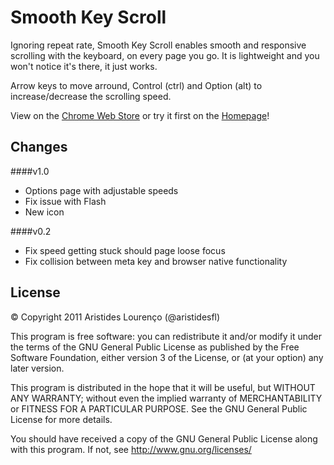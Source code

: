 Smooth Key Scroll
==================

Ignoring repeat rate, Smooth Key Scroll enables smooth and responsive scrolling with the keyboard, on every page you go.
It is lightweight and you won't notice it's there, it just works.

Arrow keys to move arround, Control (ctrl) and Option (alt) to increase/decrease the scrolling speed.

View on the [Chrome Web Store](http://chrome.google.com/webstore/detail/gphmhpfbknciemgfnfhjapilmcaecljh) or try it first on the [Homepage](http://aristidefl.github.com/smoothkeyscroll/)!


Changes
--------

####v1.0
- Options page with adjustable speeds
- Fix issue with Flash
- New icon

####v0.2
- Fix speed getting stuck should page loose focus
- Fix collision between meta key and browser native functionality


License
-------
© Copyright 2011  Aristides Lourenço (@aristidesfl)

This program is free software: you can redistribute it and/or modify
it under the terms of the GNU General Public License as published by
the Free Software Foundation, either version 3 of the License, or
(at your option) any later version.

This program is distributed in the hope that it will be useful,
but WITHOUT ANY WARRANTY; without even the implied warranty of
MERCHANTABILITY or FITNESS FOR A PARTICULAR PURPOSE.  See the
GNU General Public License for more details.

You should have received a copy of the GNU General Public License
along with this program.  If not, see http://www.gnu.org/licenses/
